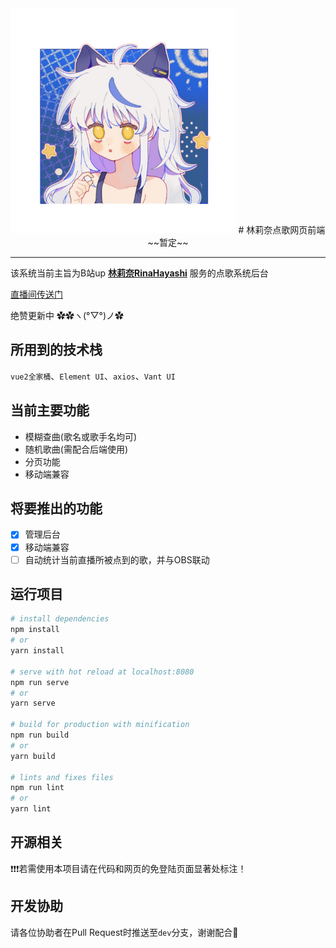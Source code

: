 <div align="center">
<img src="https://raw.githubusercontent.com/ArvinJr/TyporaPictureDatabase/main/rina%E5%A4%B4%E5%83%8F.jpg" alt="大莉头像" width=360 height=360 />
# 林莉奈点歌网页前端~~暂定~~

</div>

---

该系统当前主旨为B站up [**林莉奈RinaHayashi**](https://space.bilibili.com/1243266187) 服务的点歌系统后台

[直播间传送门](https://live.bilibili.com/22742508?spm_id_from=333.999.0.0)

绝赞更新中 ✿✿ヽ(°▽°)ノ✿

## 所用到的技术栈

`vue2全家桶`、`Element UI`、`axios`、`Vant UI`

## 当前主要功能

- 模糊查曲(歌名或歌手名均可)
- 随机歌曲(需配合后端使用)
- 分页功能
- 移动端兼容

## 将要推出的功能

- [x] 管理后台
- [x] 移动端兼容
- [ ] 自动统计当前直播所被点到的歌，并与OBS联动

## 运行项目

```bash
# install dependencies
npm install
# or
yarn install

# serve with hot reload at localhost:8080
npm run serve
# or
yarn serve

# build for production with minification
npm run build
# or
yarn build

# lints and fixes files
npm run lint
# or
yarn lint
```

## 开源相关

❗️❗️❗️若需使用本项目请在代码和网页的免登陆页面显著处标注！

## 开发协助

请各位协助者在Pull Request时推送至`dev`分支，谢谢配合🙏